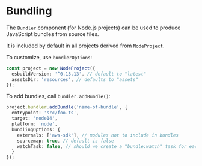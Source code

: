 # Bundling

The `Bundler` component (for Node.js projects) can be used to produce JavaScript
bundles from source files.

It is included by default in all projects derived from `NodeProject`.

To customize, use `bundlerOptions`:

```ts
const project = new NodeProject({
  esbuildVersion: '^0.13.13', // default to "latest"
  assetsDir: 'resources', // defaults to "assets"
});
```

To add bundles, call `bundler.addBundle()`:

```ts
project.bundler.addBundle('name-of-bundle', {
  entrypoint: 'src/foo.ts',
  target: 'node14',
  platform: 'node',
  bundlingOptions: {
    externals: ['aws-sdk'], // modules not to include in bundles
    sourcemap: true, // default is false
    watchTask: false, // should we create a "bundle:watch" task for each bundle
  }
});
```
